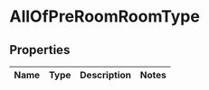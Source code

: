 # AllOfPreRoomRoomType

## Properties
Name | Type | Description | Notes
------------ | ------------- | ------------- | -------------
